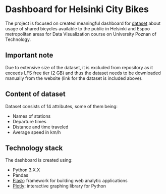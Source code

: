 # Dashboard for Helsinki City Bikes

The project is focused on created meaningful dashboard for [dataset](https://www.kaggle.com/geometrein/helsinki-city-bikes) about usage of
shared bicycles available to the public in Helsinki and Espoo metropolitan areas for Data Visualization course on University Poznan of Technology.

## Important note

Due to extensive size of the dataset, it is excluded from repository as it exceeds LFS free tier (2 GB) and thus the dataset needs to be
downloaded manually from the website (link for the dataset is included above).


## Content of dataset

Dataset consists of 14 attributes, some of them being:
- Names of stations
- Departure times
- Distance and time traveled
- Average speed in km/h


## Technology stack

The dashboard is created using:
- Python 3.X.X
- Pandas
- [Flask](https://github.com/plotly/dash): framework for building web analytic applications
- [Plotly](https://github.com/plotly/plotly.py): interactive graphing library for Python